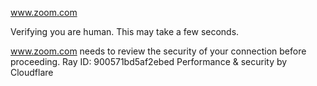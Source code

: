 www.zoom.com

Verifying you are human. This may take a few seconds.

www.zoom.com needs to review the security of your connection before proceeding.
Ray ID: 900571bd5af2ebed
Performance & security by Cloudflare